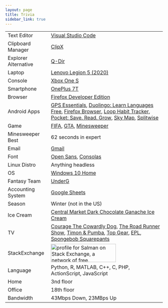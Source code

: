 ```yaml
---
layout: page
title: Trivia
sidebar_link: true
---
```


<table>
	<!-- <caption>Table Caption</caption> -->
	<tbody>
		<tr>
			<td>Text Editor</td>
			<td><a href="https://code.visualstudio.com/">Visual Studio Code</a></td>
		</tr>
		<tr>
			<td>Clipboard Manager</td>
			<td><a href="http://bluemars.org/clipx/">ClipX</a></td>
		</tr>
		<tr>
			<td>Explorer Alternative</td>
			<td><a href="http://www.softwareok.com/?seite=Freeware/Q-Dir">Q-Dir</a></td>
		</tr>
		<tr>
			<td>Laptop</td>
			<td><a href="https://pcsupport.lenovo.com/us/en/products/laptops-and-netbooks/legion-series/legion-5-15imh05h">Lenovo Legion 5 (2020)</a></td>
		</tr>
		<tr>
			<td>Console</td>
			<td><a href="https://www.xbox.com/en-US/consoles/xbox-one-s">Xbox One S</a></td>
		</tr>
		<tr>
			<td>Smartphone</td>
			<td><a href="https://www.oneplus.com/7t">OnePlus 7T</a></td>
		</tr>
		<tr>
			<td>Browser</td>
			<td><a href="https://www.mozilla.org/en-US/firefox/developer/">Firefox Developer Edition</a></td>
		</tr>
		<tr>
			<td>Android Apps</td>
			<td><a href="https://play.google.com/store/apps/details?id=com.mictale.gpsessentials&amp;hl=en">GPS Essentials</a>, 
			<a href="https://play.google.com/store/apps/details?id=com.duolingo&hl=en_US">Duolingo: Learn Languages Free</a>, 
			<a href="https://play.google.com/store/apps/details?id=org.mozilla.firefox&hl=en_US&gl=US">Firefox Browser</a>, 
			<a href="https://play.google.com/store/apps/details?id=org.isoron.uhabits&hl=en_US">Loop Habit Tracker</a>, 
			<a href="https://play.google.com/store/apps/details?id=com.ideashower.readitlater.pro&hl=en_US">Pocket: Save. Read. Grow</a>, 
			<a href="https://play.google.com/store/apps/details?id=com.google.android.stardroid&hl=en_US">Sky Map</a>, 
			<a href="https://play.google.com/store/apps/details?id=com.Splitwise.SplitwiseMobile&hl=en_US">Splitwise</a>
			</td>
		</tr>
		<tr>
			<td>Game</td>
			<td><a href="http://www.easports.com/fifa">FIFA</a>, 
			<a href="http://www.rockstargames.com/grandtheftauto/">GTA</a>, 
			<a href="http://www.curtisbright.com/msx/">Minesweeper</a></td>
		</tr>
		<tr>
			<td>Minesweeper Best</td>
			<td>62 seconds in expert</td>
		</tr>
		<tr>
			<td>Email</td>
			<td><a href="http://gmail.com">Gmail</a></td>
		</tr>
		<tr>
			<td>Font</td>
			<td><a href="http://opensans.com/">Open Sans</a>,
			<a href="https://docs.microsoft.com/en-us/typography/font-list/consolas">Consolas</a></td>
		</tr>
		<tr>
			<td>Linux Distro</td>
			<td>Anything headless</td>
		</tr>
		<tr>
			<td>OS</td>
			<td><a href="https://www.microsoft.com/en-us/p/windows-10-home/d76qx4bznwk4">Windows 10 Home</a></td>
		</tr>
		<tr>
			<td>Fantasy Team</td>
			<td><a href="https://fantasy.premierleague.com/entry/479979/history">UnderG</a></td>
		</tr>
		<tr>
			<td>Accounting System</td>
			<td><a href="https://www.google.com/sheets/about/">Google Sheets</a></td>
		</tr>
		<tr>
			<td>Season</td>
			<td>Winter (not in the US)</td>
		</tr>
		<tr>
			<td>Ice Cream</td>
			<td><a href="https://centralmarket.com/product/central-market-dark-chocolate-ganache-ice-cream1-pt/">Central Market Dark Chocolate Ganache Ice Cream</a></td>
		</tr>
		<tr>
			<td>TV</td>
			<td><a href="http://www.imdb.com/title/tt0220880/">Courage The Cowardly Dog</a>, 
			<a href="http://www.imdb.com/title/tt0060019/">The Road Runner Show</a>, 
			<a href="http://www.imdb.com/title/tt0112197/">Timon &amp; Pumba</a>, 
			<a href="http://www.topgear.com/uk/">Top Gear</a>, 
			<a href="http://www.premierleague.com/">EPL</a>, 
			<a href="http://spongebob.nick.com/">Spongebob Squarepants</a>
			</td>
		</tr>
		<tr>
			<td>StackExchange</td>
			<td>
			<a href="http://stackexchange.com/users/77822">
			<img class="img img-polaroid" src="http://stackexchange.com/users/flair/77822.png" alt="profile for Salman on Stack Exchange, a network of free, community-driven Q&amp;A sites" title="profile for Salman on Stack Exchange, a network of free, community-driven Q&amp;A sites" width="208" height="58">
			</a>
			</td>
		</tr>
		<tr>
			<td>Language</td>
			<td>Python, R, MATLAB, C++, C, PHP, ActionScript, JavaScript</td>
		</tr>
		<tr>
			<td>Home</td>
			<td>3nd floor</td>
		</tr>
		<tr>
			<td>Office</td>
			<td>18th floor</td>
		</tr>
		<tr>
			<td>Bandwidth</td>
			<td>43Mbps Down, 23MBps Up</td>
		</tr>
	</tbody>
</table>


